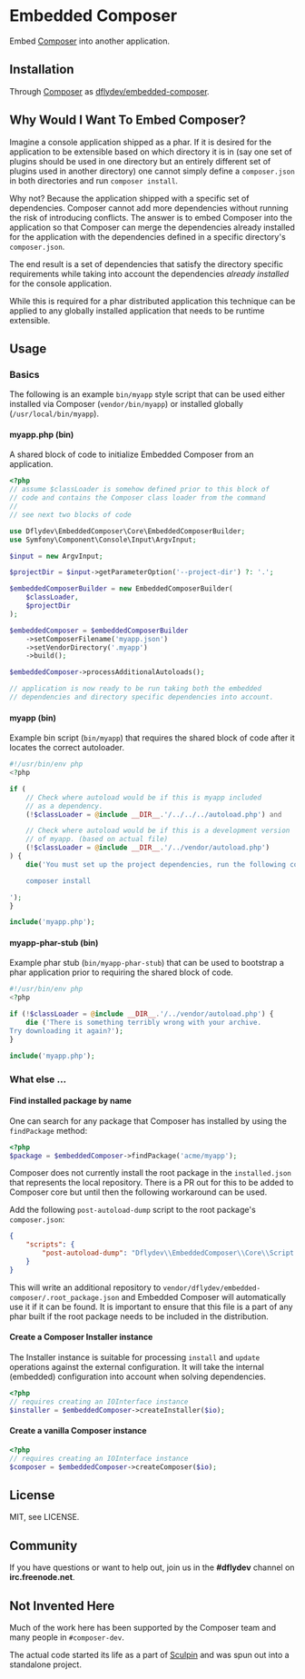 Embedded Composer
=================

Embed [Composer][1] into another application.


Installation
------------

Through [Composer][1] as [dflydev/embedded-composer][2].


Why Would I Want To Embed Composer?
-----------------------------------

Imagine a console application shipped as a phar. If it is desired for the
application to be extensible based on which directory it is in (say one set
of plugins should be used in one directory but an entirely different set of
plugins used in another directory) one cannot simply define a `composer.json`
in both directories and run `composer install`.

Why not? Because the application shipped with a specific set of dependencies.
Composer cannot add more dependencies without running the risk of introducing
conflicts. The answer is to embed Composer into the application so that
Composer can merge the dependencies already installed for the application
with the dependencies defined in a specific directory's `composer.json`.

The end result is a set of dependencies that satisfy the directory specific
requirements while taking into account the dependencies *already installed*
for the console application.

While this is required for a phar distributed application this technique can
be applied to any globally installed application that needs to be runtime
extensible.


Usage
-----

### Basics

The following is an example `bin/myapp` style script that can be used either
installed via Composer (`vendor/bin/myapp`) or installed globally
(`/usr/local/bin/myapp`).

#### myapp.php (bin)

A shared block of code to initialize Embedded Composer from an application.

```php
<?php
// assume $classLoader is somehow defined prior to this block of
// code and contains the Composer class loader from the command
//
// see next two blocks of code

use Dflydev\EmbeddedComposer\Core\EmbeddedComposerBuilder;
use Symfony\Component\Console\Input\ArgvInput;

$input = new ArgvInput;

$projectDir = $input->getParameterOption('--project-dir') ?: '.';

$embeddedComposerBuilder = new EmbeddedComposerBuilder(
    $classLoader,
    $projectDir
);

$embeddedComposer = $embeddedComposerBuilder
    ->setComposerFilename('myapp.json')
    ->setVendorDirectory('.myapp')
    ->build();

$embeddedComposer->processAdditionalAutoloads();

// application is now ready to be run taking both the embedded
// dependencies and directory specific dependencies into account.
```


#### myapp (bin)

Example bin script (`bin/myapp`) that requires the shared block of code
after it locates the correct autoloader.

```php
#!/usr/bin/env php
<?php

if (
    // Check where autoload would be if this is myapp included
    // as a dependency.
    (!$classLoader = @include __DIR__.'/../../../autoload.php') and

    // Check where autoload would be if this is a development version
    // of myapp. (based on actual file)
    (!$classLoader = @include __DIR__.'/../vendor/autoload.php')
) {
    die('You must set up the project dependencies, run the following commands:

    composer install

');
}

include('myapp.php');
```

#### myapp-phar-stub (bin)

Example phar stub (`bin/myapp-phar-stub`) that can be used to bootstrap
a phar application prior to requiring the shared block of code.

```php
#!/usr/bin/env php
<?php

if (!$classLoader = @include __DIR__.'/../vendor/autoload.php') {
    die ('There is something terribly wrong with your archive.
Try downloading it again?');
}

include('myapp.php');
```

### What else ...

#### Find installed package by name

One can search for any package that Composer has installed by using
the `findPackage` method:

```php
<?php
$package = $embeddedComposer->findPackage('acme/myapp');
```

Composer does not currently install the root package in the `installed.json`
that represents the local repository. There is a PR out for this to be added
to Composer core but until then the following workaround can be used.

Add the following `post-autoload-dump` script to the root package's
`composer.json`:

```json
{
    "scripts": {
        "post-autoload-dump": "Dflydev\\EmbeddedComposer\\Core\\Script::postAutoloadDump"
    }
}
```

This will write an additional repository to
`vendor/dflydev/embedded-composer/.root_package.json` and Embedded Composer
will automatically use it if it can be found. It is important to ensure
that this file is a part of any phar built if the root package needs to be
included in the distribution.


#### Create a Composer Installer instance

The Installer instance is suitable for processing `install` and `update`
operations against the external configuration. It will take the internal
(embedded) configuration into account when solving dependencies.

```php
<?php
// requires creating an IOInterface instance
$installer = $embeddedComposer->createInstaller($io);
```

#### Create a vanilla Composer instance

```php
<?php
// requires creating an IOInterface instance
$composer = $embeddedComposer->createComposer($io);
```


License
-------

MIT, see LICENSE.


Community
---------

If you have questions or want to help out, join us in the **#dflydev** channel
on **irc.freenode.net**.


Not Invented Here
-----------------

Much of the work here has been supported by the Composer team and many
people in `#composer-dev`.

The actual code started its life as a part of [Sculpin][3] and was spun
out into a standalone project.


[1]: http://getcomposer.org
[2]: https://packagist.org/packages/dflydev/embedded-composer
[3]: https://sculpin.io
